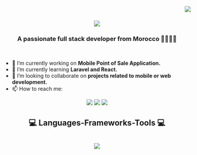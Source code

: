 <img align="right" src="https://visitor-badge.laobi.icu/badge?page_id=Laaliji.Laaliji" />

<h1 align="center">
  <a href="https://git.io/typing-svg">
    <img src="https://readme-typing-svg.herokuapp.com/?font=Righteous&size=35&center=true&vCenter=true&width=500&height=70&duration=4000&lines=Assalamu+alaykum+👋;+I'm+Zakariae+LAALIJI!;"/>
  </a>
</h1>

<h3 align="center">A passionate full stack developer from Morocco 👨‍💻🇲🇦</h3>

<br/>


- 🔭 I’m currently working on **Mobile Point of Sale Application.**
- 🌱 I’m currently learning **Laravel and React.**
- 👯 I’m looking to collaborate on **projects related to mobile or web development.**
- 📫 How to reach me:
<p align="center">
  <a href="zakariae.laaliji@gmail.com"><img src="https://img.shields.io/badge/Email-D14836?style=for-the-badge&logo=gmail&logoColor=white"/></a>
  <a href="https://www.linkedin.com/in/zakariae-laaliji-282184235/"><img src="https://img.shields.io/badge/LinkedIn-0077B5?style=for-the-badge&logo=linkedin&logoColor=white"/></a>
  <a href="https://github.com/Laaliji"><img src="https://img.shields.io/badge/GitHub-100000?style=for-the-badge&logo=github&logoColor=white"/></a>
</p>

<h2 align="center">💻 Languages-Frameworks-Tools 💻</h2>
</br>

<div align="center">
  <a href="https://skillicons.dev">
    <img src="https://skillicons.dev/icons?i=java,php,javascript,python,c,dart,express,laravel,nodejs,django,html,css,bootstrap,jquery,flutter,dart,git,docker,kafka,grafana,prometheus,maven,gradle,tensorflow,opencv,vscode,pycharm,idea,postman,figma,github,eclipse,androidstudio,anaconda"/>
</a>
</div>
    




